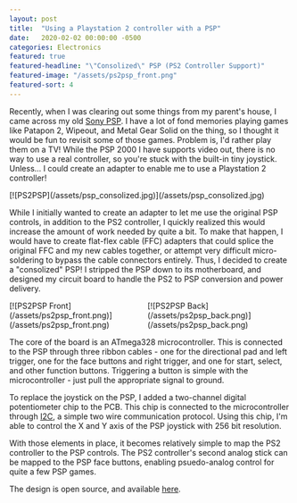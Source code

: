 ```yaml
---
layout: post
title:  "Using a Playstation 2 controller with a PSP"
date:   2020-02-02 00:00:00 -0500
categories: Electronics
featured: true
featured-headline: "\"Consolized\" PSP (PS2 Controller Support)"
featured-image: "/assets/ps2psp_front.png"
featured-sort: 4
---
```


Recently, when I was clearing out some things from my parent's house, I came across my old [Sony PSP](https://en.wikipedia.org/wiki/PlayStation_Portable). I have a lot of fond memories playing games like Patapon 2, Wipeout, and Metal Gear Solid on the thing, so I thought it would be fun to revisit some of those games. Problem is, I'd rather play them on a TV! While the PSP 2000 I have supports video out, there is no way to use a real controller, so you're stuck with the built-in tiny joystick. Unless... I could create an adapter to enable me to use a Playstation 2 controller!

<div class='image-container'>
[![PS2PSP](/assets/psp_consolized.jpg)](/assets/psp_consolized.jpg)
</div>

While I initially wanted to create an adapter to let me use the original PSP controls, in addition to the PS2 controller, I quickly realized this would increase the amount of work needed by quite a bit. To make that happen, I would have to create flat-flex cable (FFC) adapters that could splice the original FFC and my new cables together, or attempt very difficult micro-soldering to bypass the cable connectors entirely. Thus, I decided to create a "consolized" PSP! I stripped the PSP down to its motherboard, and designed my circuit board to handle the PS2 to PSP conversion and power delivery.

<div class='image-container' style='width:48.4%;display:inline-block;'>
[![PS2PSP Front](/assets/ps2psp_front.png)](/assets/ps2psp_front.png)
</div>
<div class='image-container' style='width:50%;display:inline-block;'>
[![PS2PSP Back](/assets/ps2psp_back.png)](/assets/ps2psp_back.png)
</div>

The core of the board is an ATmega328 microcontroller. This is connected to the PSP through three ribbon cables - one for the directional pad and left trigger, one for the face buttons and right trigger, and one for start, select, and other function buttons. Triggering a button is simple with the microcontroller - just pull the appropriate signal to ground.

To replace the joystick on the PSP, I added a two-channel digital potentiometer chip to the PCB. This chip is connected to the microcontroller through [I2C](https://en.wikipedia.org/wiki/I%C2%B2C), a simple two wire communication protocol. Using this chip, I'm able to control the X and Y axis of the PSP joystick with 256 bit resolution.

With those elements in place, it becomes relatively simple to map the PS2 controller to the PSP controls. The PS2 controller's second analog stick can be mapped to the PSP face buttons, enabling psuedo-analog control for quite a few PSP games.

The design is open source, and available [here](https://github.com/orangeglo/PS2PSP).
